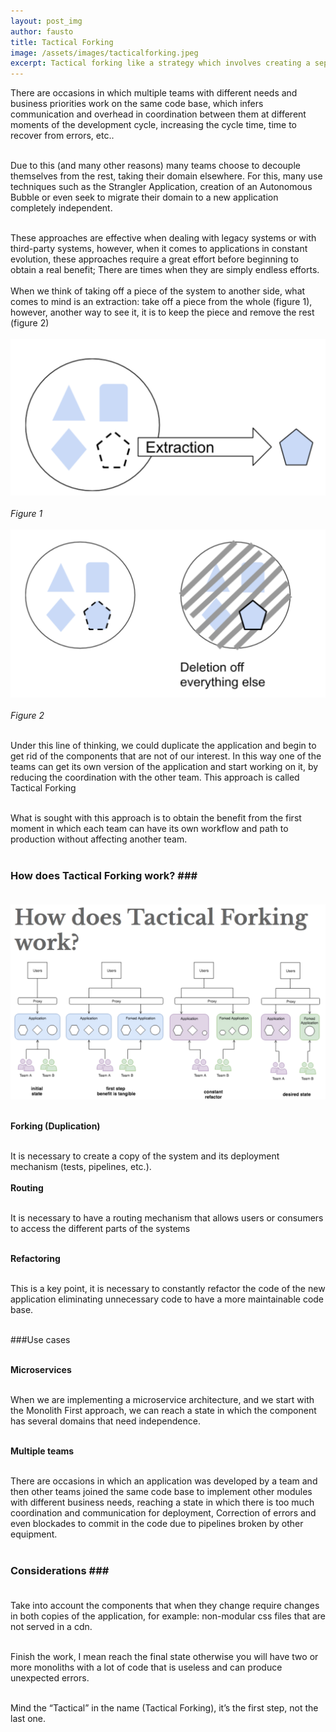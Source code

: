 ```yaml
---
layout: post_img
author: fausto
title: Tactical Forking 
image: /assets/images/tacticalforking.jpeg
excerpt: Tactical forking like a strategy which involves creating a separate fork of the original project to develop new features or fix issues.
---
```

There are occasions in which multiple teams with different needs and business priorities work on the same code base, which infers communication and overhead in coordination between them at different moments of the development cycle, increasing the cycle time, time to recover from errors, etc..<br/><br/>

Due to this (and many other reasons) many teams choose to decouple themselves from the rest, taking their domain elsewhere. For this, many use techniques such as the Strangler Application, creation of an Autonomous Bubble or even seek to migrate their domain to a new application completely independent.
<br/><br/>

These approaches are effective when dealing with legacy systems or with third-party systems, however, when it comes to applications in constant evolution, these approaches require a great effort before beginning to obtain a real benefit; There are times when they are simply endless efforts.
<br/><br/>
When we think of taking off a piece of the system to another side, what comes to mind is an extraction: take off a piece from the whole (figure 1), however, another way to see it, it is to keep the piece and remove the rest (figure 2)
<br/><br/>
![Figure 1](/assets/images/tacticalforking_1.jpg)<br/><br/>
*Figure 1*<br/><br/>
![Figure 2](/assets/images/tacticalforking_2.jpg)<br/><br/>
*Figure 2*<br/><br/>

Under this line of thinking, we could duplicate the application and begin to get rid of the components that are not of our interest. In this way one of the teams can get its own version of the application and start working on it, by reducing the coordination with the other team. This approach is called Tactical Forking<br/><br/>

What is sought with this approach is to obtain the benefit from the first moment in which each team can have its own workflow and path to production without affecting another team.<br/><br/>


### How does Tactical Forking work? ###<br/><br/>
![Figure 3](/assets/images/tacticalforking_3.jpg)<br/><br/>

**Forking (Duplication)**<br/><br/>

It is necessary to create a copy of the system and its deployment mechanism (tests, pipelines, etc.).
<br/><br/>
**Routing**<br/><br/>

It is necessary to have a routing mechanism that allows users or consumers to access the different parts of the systems<br/><br/>

**Refactoring**<br/><br/>

This is a key point, it is necessary to constantly refactor the code of the new application eliminating unnecessary code to have a more maintainable code base.<br/><br/>

###Use cases<br/><br/>

**Microservices**<br/><br/>

When we are implementing a microservice architecture, and we start with the Monolith First approach, we can reach a state in which the component has several domains that need independence.<br/><br/>

**Multiple teams**<br/><br/>

There are occasions in which an application was developed by a team and then other teams joined the same code base to implement other modules with different business needs, reaching a state in which there is too much coordination and communication for deployment, Correction of errors and even blockades to commit in the code due to pipelines broken by other equipment.<br/><br/>

### Considerations ###<br/><br/>

Take into account the components that when they change require changes in both copies of the application, for example: non-modular css files that are not served in a cdn.<br/><br/>

Finish the work, I mean reach the final state otherwise you will have two or more monoliths with a lot of code that is useless and can produce unexpected errors.<br/><br/>

Mind the “Tactical” in the name (Tactical Forking), it’s the first step, not the last one.<br/><br/>
